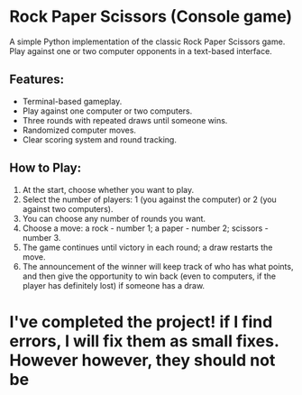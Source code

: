 # Rock Paper Scissors (Console game)  
A simple Python implementation of the classic Rock Paper Scissors game. Play against one or two computer opponents in a text-based interface.  

## Features:
- Terminal-based gameplay.
- Play against one computer or two computers.
- Three rounds with repeated draws until someone wins.
- Randomized computer moves.
- Clear scoring system and round tracking.

## How to Play:
1. At the start, choose whether you want to play.
2. Select the number of players: 1 (you against the computer) or 2 (you against two computers).
3. You can choose any number of rounds you want.
4. Choose a move: a rock - number 1; a paper - number 2; scissors - number 3.
5. The game continues until victory in each round; a draw restarts the move.
6. The announcement of the winner will keep track of who has what points, and then give the opportunity to win back (even to computers, if the player has definitely lost) if someone has a draw.

# I've completed the project! if I find errors, I will fix them as small fixes. However however, they should not be
